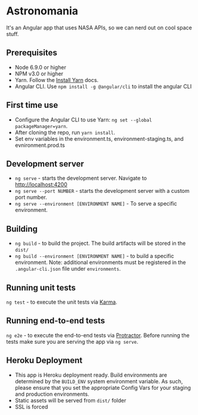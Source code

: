 # Astronomania

It's an Angular app that uses NASA APIs, so we can nerd out on cool space stuff.

## Prerequisites

* Node 6.9.0 or higher
* NPM v3.0 or higher 
* Yarn. Follow the [Install Yarn](https://yarnpkg.com/en/docs/install) docs.
* Angular CLI. Use `npm install -g @angular/cli` to install the angular CLI

## First time use

* Configure the Angular CLI to use Yarn: `ng set --global packageManager=yarn`.
* After cloning the repo, run `yarn install`.
* Set env variables in the environment.ts, environment-staging.ts, and evnironment.prod.ts

## Development server

* `ng serve` - starts the development server. Navigate to [http://localhost:4200](http://localhost:4200)
* `ng serve --port NUMBER` - starts the development server with a custom port number.
* `ng serve --environment [ENVIRONMENT NAME]` - To serve a specific environment.

## Building

* `ng build` - to build the project. The build artifacts will be stored in the `dist/` 
* `ng build --environment [ENVIRONMENT NAME]` - to build a specific environment.
Note: additional environments must be registered in the `.angular-cli.json` file under `environments`.

## Running unit tests

`ng test` - to execute the unit tests via [Karma](https://karma-runner.github.io).

## Running end-to-end tests

`ng e2e` - to execute the end-to-end tests via [Protractor](http://www.protractortest.org/).
Before running the tests make sure you are serving the app via `ng serve`.

## Heroku Deployment

* This app is Heroku deployment ready. Build environments are determined
  by the `BUILD_ENV` system environment variable.  As such, please ensure that
  you set the appropriate Config Vars for your staging and production
  environments.
* Static assets will be served from `dist/` folder
* SSL is forced

